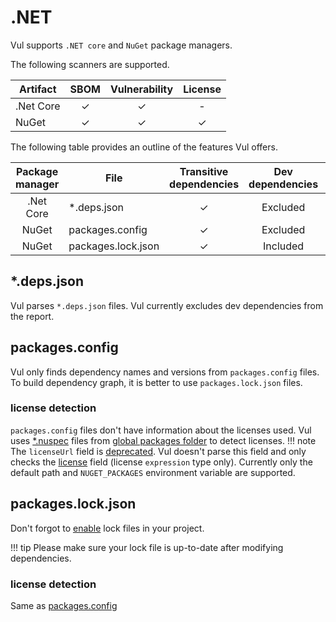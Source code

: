 # .NET

Vul supports `.NET core` and `NuGet` package managers.

The following scanners are supported.

| Artifact  | SBOM | Vulnerability | License |
|-----------|:----:|:-------------:|:-------:|
| .Net Core |  ✓   |       ✓       |    -    |
| NuGet     |  ✓   |       ✓       |    ✓    |

The following table provides an outline of the features Vul offers.

| Package manager | File               | Transitive dependencies | Dev dependencies | [Dependency graph][dependency-graph] | Position |
|:---------------:|--------------------|:-----------------------:|:----------------:|:------------------------------------:|:--------:|
|    .Net Core    | *.deps.json        |            ✓            |     Excluded     |                  -                   |    ✓     |
|      NuGet      | packages.config    |            ✓            |     Excluded     |                  -                   |    -     |
|      NuGet      | packages.lock.json |            ✓            |     Included     |                  ✓                   |    ✓     |

## *.deps.json
Vul parses `*.deps.json` files. Vul currently excludes dev dependencies from the report.

## packages.config
Vul only finds dependency names and versions from `packages.config` files. To build dependency graph, it is better to use `packages.lock.json` files.

### license detection
`packages.config` files don't have information about the licenses used.
Vul uses [*.nuspec][nuspec] files from [global packages folder][global-packages] to detect licenses.
!!! note
    The `licenseUrl` field is [deprecated][license-url]. Vul doesn't parse this field and only checks the [license] field (license `expression` type only).
Currently only the default path and `NUGET_PACKAGES` environment variable are supported.

## packages.lock.json
Don't forgot to [enable][enable-lock] lock files in your project.

!!! tip
    Please make sure your lock file is up-to-date after modifying dependencies.

### license detection
Same as [packages.config](#license-detection)

[enable-lock]: https://learn.microsoft.com/en-us/nuget/consume-packages/package-references-in-project-files#enabling-the-lock-file
[dependency-graph]: ../../configuration/reporting.md#show-origins-of-vulnerable-dependencies
[nuspec]: https://learn.microsoft.com/en-us/nuget/reference/nuspec
[global-packages]: https://learn.microsoft.com/en-us/nuget/consume-packages/managing-the-global-packages-and-cache-folders
[license]: https://learn.microsoft.com/en-us/nuget/reference/nuspec#license
[license-url]: https://learn.microsoft.com/en-us/nuget/reference/nuspec#licenseurl
